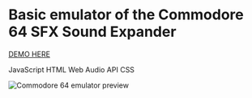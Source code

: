 # Basic emulator of the Commodore 64 SFX Sound Expander
[DEMO HERE](https://mberger75.github.io/commodore64/)

JavaScript
HTML Web Audio API
CSS

![Commodore 64 emulator preview](https://image.ibb.co/mnQQgo/commodore_sample.png "Commodore 64 emulator preview")